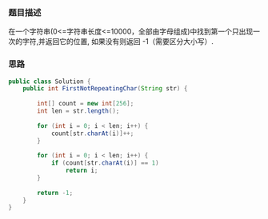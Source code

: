 ### 题目描述
在一个字符串(0<=字符串长度<=10000，全部由字母组成)中找到第一个只出现一次的字符,并返回它的位置, 如果没有则返回 -1（需要区分大小写）.

### 思路

```java
public class Solution {
    public int FirstNotRepeatingChar(String str) {
        
        int[] count = new int[256];
        int len = str.length();
        
        for (int i = 0; i < len; i++) {
            count[str.charAt(i)]++;
        }
        
        for (int i = 0; i < len; i++) {
            if (count[str.charAt(i)] == 1)
                return i;
        }
        
        return -1;
    }
}
```